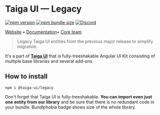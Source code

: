 # Taiga UI — Legacy

[![npm version](https://img.shields.io/npm/v/@taiga-ui/legacy.svg)](https://npmjs.com/package/@taiga-ui/legacy)
[![npm bundle size](https://img.shields.io/bundlephobia/minzip/@taiga-ui/legacy)](https://bundlephobia.com/result?p=@taiga-ui/legacy)
[![Discord](https://img.shields.io/discord/748677963142135818?color=7289DA&label=%23taiga-ui&logo=discord&logoColor=white)](https://discord.gg/Us8d8JVaTg)

[Website](https://taiga-ui.dev) • [Documentation](https://taiga-ui.dev/getting-started)•
[Core team](https://github.com/taiga-family/taiga-ui/#core-team)

> Legacy Taiga UI entities from the previous major release to simplify migration

It's a part of [**Taiga UI**](https://github.com/taiga-family/taiga-ui) that is fully-treeshakable Angular UI Kit
consisting of multiple base libraries and several add-ons

## How to install

```
npm i @taiga-ui/legacy
```

Don't forget that Taiga UI is fully-treeshakable. **You can import even just one entity from our library** and be sure
that there is no redundant code in your bundle. Bundlphobia badge shows size of the whole library.

